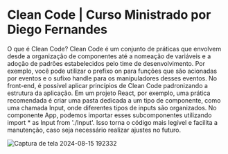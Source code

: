 <h1>Clean Code | Curso Ministrado por Diego Fernandes</h1>

<p>
  O que é Clean Code?
Clean Code é um conjunto de práticas que envolvem desde a organização de componentes até a nomeação de variáveis e a adoção de padrões estabelecidos pelo time de desenvolvimento. 
  Por exemplo, você pode utilizar o prefixo on para funções que são acionadas por eventos e o sufixo handle para os manipuladores desses eventos. No front-end, 
  é possível aplicar princípios de Clean Code padronizando a estrutura da aplicação. Em um projeto React, por exemplo, uma prática recomendada é criar uma pasta dedicada a 
  um tipo de componente, como uma chamada Input, onde diferentes tipos de inputs são organizados. No componente App, podemos importar esses subcomponentes 
  utilizando import * as Input from './Input'. Isso torna o código mais legível e facilita a manutenção, caso seja necessário realizar ajustes no futuro.
</p>

![Captura de tela 2024-08-15 192332](https://github.com/user-attachments/assets/089a9090-0f14-4ffe-a765-a60c8854c910)
